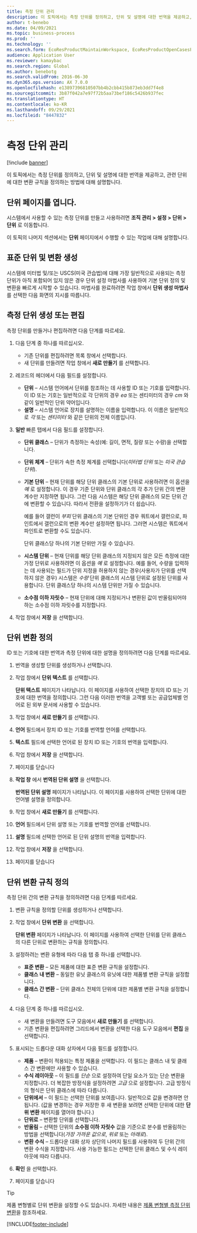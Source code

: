 ```yaml
---
title: 측정 단위 관리
description: 이 토픽에서는 측정 단위를 정의하고, 단위 및 설명에 대한 번역을 제공하고, 관련 단위에 대한 변환 규칙을 정의하는 방법에 대해 설명합니다.
author: t-benebo
ms.date: 04/09/2021
ms.topic: business-process
ms.prod: ''
ms.technology: ''
ms.search.form: EcoResProductMaintainWorkspace, EcoResProductOpenCasesFormPart, UnitOfMeasure, UnitOfMeasureReportingTranslation, UnitOfMeasureTranslation, UnitOfMeasureConversion, UnitOfMeasureConversionEditOrCreate, UnitOfMeasureLookup, UnitOfMeasureCalculator, UnitOfMeasureWizard, UnitOfMeasureLookupTest
audience: Application User
ms.reviewer: kamaybac
ms.search.region: Global
ms.author: benebotg
ms.search.validFrom: 2016-06-30
ms.dyn365.ops.version: AX 7.0.0
ms.openlocfilehash: e13897396810507bb4b2cbb415b873eb3dd7f4e8
ms.sourcegitcommit: 3b87f042a7e97f72b5aa73bef186c5426b937fec
ms.translationtype: HT
ms.contentlocale: ko-KR
ms.lasthandoff: 09/29/2021
ms.locfileid: "8447832"
---
```

# <a name="manage-units-of-measure"></a>측정 단위 관리

[!include [banner](../../includes/banner.md)]

이 토픽에서는 측정 단위를 정의하고, 단위 및 설명에 대한 번역을 제공하고, 관련 단위에 대한 변환 규칙을 정의하는 방법에 대해 설명합니다.

## <a name="open-the-units-page"></a>단위 페이지를 엽니다.

시스템에서 사용할 수 있는 측정 단위를 만들고 사용하려면 **조직 관리 \> 설정 \> 단위 \> 단위** 로 이동합니다.

이 토픽의 나머지 섹션에서는 **단위** 페이지에서 수행할 수 있는 작업에 대해 설명합니다.

## <a name="create-standard-units-and-conversions"></a>표준 단위 및 변환 생성

시스템에 미터법 및/또는 USCS(미국 관습법)에 대해 가장 일반적으로 사용되는 측정 단위가 아직 포함되어 있지 않은 경우 단위 설정 마법사를 사용하여 기본 단위 정의 및 변환을 빠르게 시작할 수 있습니다. 마법사를 완료하려면 작업 창에서 **단위 생성 마법사** 를 선택한 다음 화면의 지시를 따릅니다.

## <a name="create-or-edit-a-unit-of-measure"></a>측정 단위 생성 또는 편집

측정 단위를 만들거나 편집하려면 다음 단계를 따르세요.

1. 다음 단계 중 하나를 따르십시오.

    - 기존 단위를 편집하려면 목록 창에서 선택합니다.
    - 새 단위를 만들려면 작업 창에서 **새로 만들기** 를 선택합니다.

1. 레코드의 헤더에서 다음 필드를 설정합니다.

    - **단위** – 시스템 언어에서 단위를 참조하는 데 사용할 ID 또는 기호를 입력합니다. 이 ID 또는 기호는 일반적으로 각 단위의 경우 *ea* 또는 센티미터의 경우 *cm* 와 같이 일반적인 단위 약어입니다.
    - **설명** – 시스템 언어로 장치를 설명하는 이름을 입력합니다. 이 이름은 일반적으로 *각* 또는 *센티미터* 와 같은 단위의 전체 이름입니다.

1. **일반** 빠른 탭에서 다음 필드를 설정합니다.<!-- KFM: confirm this:    - **Fixed unit assignment** and **Fixed unit** – These fields have an effect only if you're using the Microsoft Retail Essentials product. If the current unit can be mapped to one of the fixed units that are used by Retail Essentials, set the **Fixed unit assignment** option to *Yes*. Then select the fixed unit in the **Fixed unit** field. -->

    - **단위 클래스** – 단위가 측정하는 속성(예: 길이, 면적, 질량 또는 수량)을 선택합니다.
    - **단위 체계** – 단위가 속한 측정 체계를 선택합니다(*미터법 단위* 또는 *미국 관습 단위*).
    - **기본 단위** – 현재 단위를 해당 단위 클래스의 기본 단위로 사용하려면 이 옵션을 *예* 로 설정합니다. 이 경우 기준 단위와 단위 클래스의 각 추가 단위 간의 변환 계수만 지정하면 됩니다. 그런 다음 시스템은 해당 단위 클래스의 모든 단위 간에 변환할 수 있습니다. 따라서 전환을 설정하기가 더 쉽습니다.

        예를 들어 갤런이 *부피* 단위 클래스의 기본 단위인 경우 쿼트에서 갤런으로, 파인트에서 갤런으로의 변환 계수만 설정하면 됩니다. 그러면 시스템은 쿼트에서 파인트로 변환할 수도 있습니다.

        단위 클래스당 하나의 기본 단위만 가질 수 있습니다.

    - **시스템 단위** – 현재 단위를 해당 단위 클래스의 지정되지 않은 모든 측정에 대한 가정 단위로 사용하려면 이 옵션을 *예* 로 설정합니다. 예를 들어, 수량을 입력하는 데 사용되는 필드가 단위 지정을 허용하지 않는 경우(사용자가 단위를 선택하지 않은 경우) 시스템은 *수량* 단위 클래스의 시스템 단위로 설정된 단위를 사용합니다. 단위 클래스당 하나의 시스템 단위만 가질 수 있습니다.
    - **소수점 이하 자릿수** – 현재 단위에 대해 지정되거나 변환된 값이 반올림되어야 하는 소수점 이하 자릿수를 지정합니다.

1. 작업 창에서 **저장** 을 선택합니다.

## <a name="define-unit-translations"></a>단위 변환 정의

ID 또는 기호에 대한 번역과 측정 단위에 대한 설명을 정의하려면 다음 단계를 따르세요.

1. 번역을 생성할 단위를 생성하거나 선택합니다.
1. 작업 창에서 **단위 텍스트** 를 선택합니다.

    **단위 텍스트** 페이지가 나타납니다. 이 페이지를 사용하여 선택한 장치의 ID 또는 기호에 대한 번역을 정의합니다. 그런 다음 이러한 번역을 고객별 또는 공급업체별 언어로 된 외부 문서에 사용할 수 있습니다.

1. 작업 창에서 **새로 만들기** 를 선택합니다.
1. **언어** 필드에서 장치 ID 또는 기호를 번역할 언어를 선택합니다.
1. **텍스트** 필드에 선택한 언어로 된 장치 ID 또는 기호의 번역을 입력합니다.
1. 작업 창에서 **저장** 을 선택합니다.
1. 페이지를 닫습니다
1. **작업 창** 에서 **번역된 단위 설명** 을 선택합니다.

    **번역된 단위 설명** 페이지가 나타납니다. 이 페이지를 사용하여 선택한 단위에 대한 언어별 설명을 정의합니다.

1. 작업 창에서 **새로 만들기** 를 선택합니다.
1. **언어** 필드에서 단위 설명 또는 기호를 번역할 언어를 선택합니다.
1. **설명** 필드에 선택한 언어로 된 단위 설명의 번역을 입력합니다.
1. 작업 창에서 **저장** 을 선택합니다.
1. 페이지를 닫습니다

## <a name="define-unit-conversion-rules"></a>단위 변환 규칙 정의

측정 단위 간의 변환 규칙을 정의하려면 다음 단계를 따르세요.

1. 변환 규칙을 정의할 단위를 생성하거나 선택합니다.
1. 작업 창에서 **단위 변환** 을 선택합니다.

    **단위 변환** 페이지가 나타납니다. 이 페이지를 사용하여 선택한 단위를 단위 클래스의 다른 단위로 변환하는 규칙을 정의합니다.

1. 설정하려는 변환 유형에 따라 다음 탭 중 하나를 선택합니다.

    - **표준 변환** – 모든 제품에 대한 표준 변환 규칙을 설정합니다.
    - **클래스 내 변환** – 동일한 유닛 클래스의 유닛에 대한 제품별 변환 규칙을 설정합니다.
    - **클래스 간 변환** – 단위 클래스 전체의 단위에 대한 제품별 변환 규칙을 설정합니다.

1. 다음 단계 중 하나를 따르십시오.

    - 새 변환을 만들려면 도구 모음에서 **새로 만들기** 를 선택합니다.
    - 기존 변환을 편집하려면 그리드에서 변환을 선택한 다음 도구 모음에서 **편집** 을 선택합니다.

1. 표시되는 드롭다운 대화 상자에서 다음 필드를 설정합니다.

    - **제품** – 변환이 적용되는 특정 제품을 선택합니다. 이 필드는 클래스 내 및 클래스 간 변환에만 사용할 수 있습니다.
    - **수식 레이아웃** – 이 필드를 *단순* 으로 설정하여 단일 요소가 있는 단순 변환을 지정합니다. 더 복잡한 방정식을 설정하려면 *고급* 으로 설정합니다. 고급 방정식의 형식은 단위 클래스에 따라 다릅니다.
    - **단위에서** – 이 필드는 선택한 단위를 보여줍니다. 일반적으로 값을 변경하면 안 됩니다. (값을 변경하는 경우 저장한 후 새 변환을 보려면 선택한 단위에 대한 **단위 변환** 페이지를 열어야 합니다.)
    - **단위로** – 변환할 단위를 선택합니다.
    - **반올림** – 선택한 단위의 **소수점 이하 자릿수** 값을 기준으로 분수를 반올림하는 방법을 선택합니다(*가장 가까운 값으로*, *위로* 또는 *아래로*).
    - **변환 수식** – 드롭다운 대화 상자 상단의 나머지 필드를 사용하여 두 단위 간의 변환 수식을 지정합니다. 사용 가능한 필드는 선택한 단위 클래스 및 수식 레이아웃에 따라 다릅니다.

1. **확인** 을 선택합니다.
1. 페이지를 닫습니다

> [!TIP]
> 제품 변형별로 단위 변환을 설정할 수도 있습니다. 자세한 내용은 [제품 변형별 측정 단위 변환](../uom-conversion-per-product-variant.md)을 참조하세요.

[!INCLUDE[footer-include](../../../includes/footer-banner.md)]
